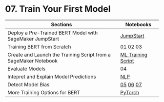# 07. Train Your First Model

| Sections | Notebooks |
|---	|---	|
| Deploy a Pre-Trained BERT Model with SageMaker JumpStart |  [JumpStart](07_train/jumpstart)	|
| Training BERT	from Scratch |  [01](07_train/01_Train_Reviews_BERT_Transformers_TensorFlow_AdHoc.ipynb) [02](07_train/02_Train_Reviews_BERT_Transformers_TensorFlow_ScriptMode.ipynb) [03](07_train/03_Convert_BERT_Transformers_TensorFlow_To_PyTorch.ipynb)	|
| Create and Launch the Training Script from a SageMaker Notebook | [ML Training Script](07_train/ml-containers) |
| Evaluate Models |  [04](07_train/04_Evaluate_Model_Metrics.ipynb) 	|
|  Intepret and Explain Model Predictions 	| [NLP](07_train/allennlp)	|
| Detect Model Bias |  [05](07_train/05_Detect_Model_Bias_Adhoc.ipynb) [06](07_train/06_Detect_Model_Bias_Clarify.ipynb) [07](07_train/07_Explain_Model_SHAP_Clarify.ipynb)	|
| More Training Options for BERT	| [PyTorch](07_train/pytorch) |
